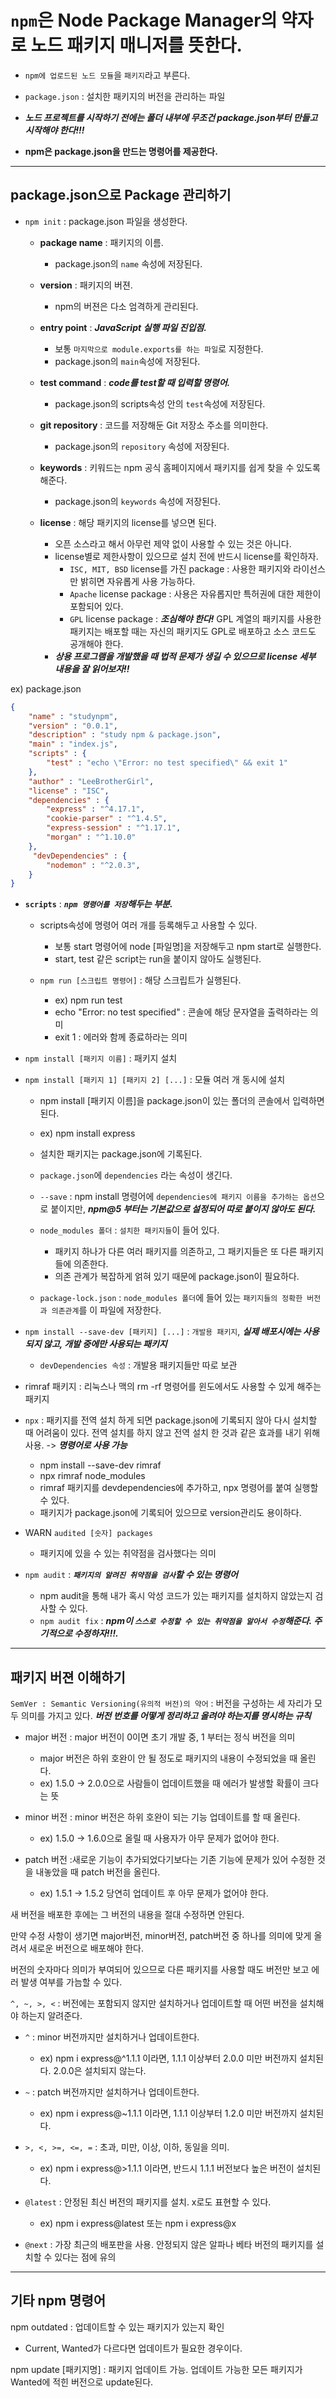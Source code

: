 # `npm`은 Node Package Manager의 약자로 노드 패키지 매니저를 뜻한다.

* `npm에 업로드된 노드 모듈`을 `패키지`라고 부른다.

* `package.json` : 설치한 패키지의 버전을 관리하는 파일
  
* ***노드 프로젝트를 시작하기 전에는 폴더 내부에 무조건 package.json부터 만들고 시작해야 한다!!!***

* **npm은 package.json을 만드는 명령어를 제공한다.**

---

## package.json으로 Package 관리하기

* `npm init` : package.json 파일을 생성한다.
  * **package name** : 패키지의 이름. 
    * package.json의 `name` 속성에 저장된다.
  
  * **version** : 패키지의 버젼. 
    * npm의 버젼은 다소 엄격하게 관리된다.
  
  * **entry point** : ***JavaScript 실행 파일 진입점.*** 
    * 보통 `마지막으로 module.exports를 하는 파일`로 지정한다. 
    * package.json의 `main`속성에 저장된다.
  
  * **test command** : ***code를 test할 때 입력할 명령어.*** 
    * package.json의 scripts속성 안의 `test`속성에 저장된다.
  
  * **git repository** : 코드를 저장해둔 Git 저장소 주소를 의미한다.
    * package.json의 `repository` 속성에 저장된다.
  
  * **keywords** : 키워드는 npm 공식 홈페이지에서 패키지를 쉽게 찾을 수 있도록 해준다.
    * package.json의 `keywords` 속성에 저장된다.

  * **license** : 해당 패키지의 license를 넣으면 된다.
    * 오픈 소스라고 해서 아무런 제약 없이 사용할 수 있는 것은 아니다.
    * license별로 제한사항이 있으므로 설치 전에 반드시 license를 확인하자.
      * `ISC, MIT, BSD` license를 가진 package : 사용한 패키지와 라이선스만 밝히면 자유롭게 사용 가능하다.
      * `Apache` license package : 사용은 자유롭지만 특허권에 대한 제한이 포함되어 있다.
      * `GPL` license package : ***조심해야 한다!*** GPL 계열의 패키지를 사용한 패키지는 배포할 때는 자신의 패키지도 GPL로 배포하고 소스 코드도 공개해야 한다.
    * ***상용 프로그램을 개발했을 때 법적 문제가 생길 수 있으므로 license 세부 내용을 잘 읽어보자!!***

ex) package.json

```json
{
    "name" : "studynpm",
    "version" : "0.0.1",
    "description" : "study npm & package.json",
    "main" : "index.js",
    "scripts" : { 
        "test" : "echo \"Error: no test specified\" && exit 1"
    },
    "author" : "LeeBrotherGirl",
    "license" : "ISC",
    "dependencies" : {
        "express" : "^4.17.1",
        "cookie-parser" : "^1.4.5",
        "express-session" : "^1.17.1",
        "morgan" : "^1.10.0"
    },
     "devDependencies" : {
        "nodemon" : "^2.0.3",
    }
}
```

* **`scripts`** : ***`npm 명령어를 저장`해두는 부분.***
  
  * scripts속성에 명령어 여러 개를 등록해두고 사용할 수 있다.
    * 보통 start 명령어에 node [파일명]을 저장해두고 npm start로 실행한다.
    * start, test 같은 script는 run을 붙이지 않아도 실행된다.   
  
  * `npm run [스크립트 명령어]` : 해당 스크립트가 실행된다. 
    * ex) npm run test
    * echo "Error: no test specified" : 콘솔에 해당 문자열을 출력하라는 의미
    * exit 1 : 에러와 함께 종료하라는 의미 
    
* `npm install [패키지 이름]` : 패키지 설치
* `npm install [패키지 1] [패키지 2] [...]` : 모듈 여러 개 동시에 설치
  * npm install [패키지 이름]을 package.json이 있는 폴더의 콘솔에서 입력하면 된다.
  
  * ex) npm install express
  * 설치한 패키지는 package.json에 기록된다.
  * `package.json`에 `dependencies` 라는 속성이 생긴다.
  * `--save` : npm install 명령어에 `dependencies에 패키지 이름을 추가하는 옵션`으로 붙이지만, ***npm@5 부터는 기본값으로 설정되어 따로 붙이지 않아도 된다.***
  * `node_modules 폴더` : `설치한 패키지들`이 들어 있다.
    * 패키지 하나가 다른 여러 패키지를 의존하고, 그 패키지들은 또 다른 패키지들에 의존한다.
    * 의존 관계가 복잡하게 얽혀 있기 때문에 package.json이 필요하다.
  
  * `package-lock.json` : `node_modules 폴더`에 들어 있는 `패키지들의 정확한 버전과 의존관계`를 이 파일에 저장한다. 

* `npm install --save-dev [패키지] [...]` : `개발용 패키지`, ***실제 배포시에는 사용되지 않고, 개발 중에만 사용되는 패키지***
  * `devDependencies 속성` : 개발용 패키지들만 따로 보관

* rimraf 패키지 : 리눅스나 맥의 rm -rf 명령어를 윈도에서도 사용할 수 있게 해주는 패키지

* `npx` : 패키지를 전역 설치 하게 되면 package.json에 기록되지 않아 다시 설치할 때 어려움이 있다. 전역 설치를 하지 않고 전역 설치 한 것과 같은 효과를 내기 위해 사용. -> ***명령어로 사용 가능***
  * npm install --save-dev rimraf
  * npx rimraf node_modules
  * rimraf 패키지를 devdependencies에 추가하고, npx 명령어를 붙여 실행할 수 있다.
  * 패키지가 package.json에 기록되어 있으므로 version관리도 용이하다.      


* WARN `audited [숫자] packages` 
  * 패키지에 있을 수 있는 취약점을 검사했다는 의미
* `npm audit` : ***`패키지의 알려진 취약점을 검사`할 수 있는 명령어***
  * npm audit을 통해 내가 혹시 악성 코드가 있는 패키지를 설치하지 않았는지 검사할 수 있다. 
  * `npm audit fix` : ***npm이 `스스로 수정할 수 있는 취약점을 알아서 수정`해준다. 주기적으로 수정하자!!!.***

---

## 패키지 버젼 이해하기

`SemVer : Semantic Versioning(유의적 버전)의 약어` : 버전을 구성하는 세 자리가 모두 의미를 가지고 있다.
    ***버전 번호를 어떻게 정리하고 올려야 하는지를 명시하는 규칙***

* major 버전 : major 버전이 0이면 초기 개발 중, 1 부터는 정식 버전을 의미
  * major 버전은 하위 호완이 안 될 정도로 패키지의 내용이 수정되었을 때 올린다.
  * ex) 1.5.0 -> 2.0.0으로 사람들이 업데이트했을 때 에러가 발생할 확률이 크다는 뜻

* minor 버전 : minor 버전은 하위 호완이 되는 기능 업데이트를 할 때 올린다.
  * ex) 1.5.0 -> 1.6.0으로 올릴 때 사용자가 아무 문제가 없어야 한다.

* patch 버전 :새로운 기능이 추가되었다기보다는 기존 기능에 문제가 있어 수정한 것을 내놓았을 때 patch 버전을 올린다.
  * ex) 1.5.1 -> 1.5.2 당연히 업데이트 후 아무 문제가 없어야 한다.

새 버전을 배포한 후에는 그 버전의 내용을 절대 수정하면 안된다.

만약 수정 사항이 생기면 major버전, minor버전, patch버전 중 하나를 의미에 맞게 올려서 새로운 버전으로 배포해야 한다.

버전의 숫자마다 의미가 부여되어 있으므로 다른 패키지를 사용할 때도 버전만 보고 에러 발생 여부를 가늠할 수 있다.

`^, ~, >, <` : 버전에는 포함되지 않지만 설치하거나 업데이트할 때 어떤 버전을 설치해야 하는지 알려준다.

* `^` : minor 버전까지만 설치하거나 업데이트한다. 
  * ex) npm i express@^1.1.1 이라면, 1.1.1 이상부터 2.0.0 미만 버전까지 설치된다. 2.0.0은 설치되지 않는다.

* `~` : patch 버전까지만 설치하거나 업데이트한다.
  * ex) npm i express@~1.1.1 이라면, 1.1.1 이상부터 1.2.0 미만 버전까지 설치된다. 

* `>, <, >=, <=, =` : 초과, 미만, 이상, 이하, 동일을 의미. 
  * ex) npm i express@>1.1.1 이라면, 반드시 1.1.1 버전보다 높은 버전이 설치된다.

* `@latest` : 안정된 최신 버전의 패키지를 설치. x로도 표현할 수 있다.
   * ex) npm i express@latest 또는 npm i express@x

* `@next` : 가장 최근의 배포판을 사용. 안정되지 않은 알파나 베타 버전의 패키지를 설치할 수 있다는 점에 유의

---

## 기타 npm 명령어

npm outdated : 업데이트할 수 있는 패키지가 있는지 확인

* Current, Wanted가 다르다면 업데이트가 필요한 경우이다.

npm update [패키지명] : 패키지 업데이트 가능. 업데이트 가능한 모든 패키지가 Wanted에 적힌 버전으로 update된다. 


 

